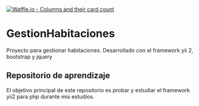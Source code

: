 [![Waffle.io - Columns and their card count](https://badge.waffle.io/fryntiz/GestionHabitaciones.svg?columns=all)](https://waffle.io/fryntiz/GestionHabitaciones)

# GestionHabitaciones
Proyecto para gestionar habitaciones. Desarrollado con el framework yii 2, bootstrap y jquery

## Repositorio de aprendizaje
El objetivo principal de este repositorio es probar y estudiar el framework yii2 para php durante mis estudios.
